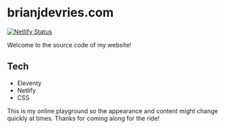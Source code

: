 # brianjdevries.com

[![Netlify Status](https://api.netlify.com/api/v1/badges/742560c3-3386-4a0b-af82-7dfd080d0736/deploy-status)](https://app.netlify.com/sites/brianjdevries/deploys)

Welcome to the source code of my website!

## Tech

- Eleventy
- Netlify
- CSS

This is my online playground so the appearance and content might change quickly at times. Thanks for coming along for the ride!
